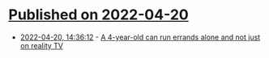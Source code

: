 # [Published on 2022-04-20](index.md)

* [2022-04-20, 14:36:12](https://news.ycombinator.com/item?id=31097578) - [A 4-year-old can run errands alone and not just on reality TV](https://www.npr.org/sections/goatsandsoda/2022/04/20/1093153651/a-4-year-old-can-run-errands-alone-and-not-just-on-reality-tv)
